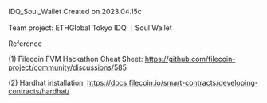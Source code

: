IDQ_Soul_Wallet
Created on 2023.04.15c

Team project: ETHGlobal Tokyo
IDQ ｜Soul Wallet

Reference 

(1) Filecoin FVM Hackathon Cheat Sheet:
https://github.com/filecoin-project/community/discussions/585

(2) Hardhat installation:
https://docs.filecoin.io/smart-contracts/developing-contracts/hardhat/

